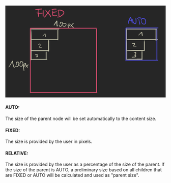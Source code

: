 ![](images/Pasted%20image%2020240515221812.png)
#### AUTO:
The size of the parent node will be set automatically to the content size.

#### FIXED:
The size is provided by the user in pixels.

#### RELATIVE:
The size is provided by the user as a percentage of the size of the parent. If the size of the parent is AUTO, a preliminary size based on all children that are FIXED or AUTO will be calculated and used as "parent size".

